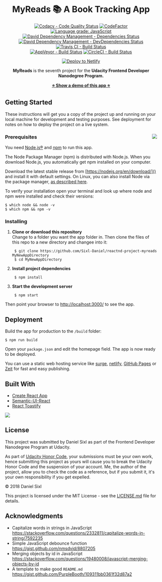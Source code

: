 <div align="center">
    <h1>MyReads 📚 A Book Tracking App</h1>
    <p>
    <a href="https://www.codacy.com/project/sixl.daniel/reactnd-project-myreads/dashboard?utm_source=github.com&amp;utm_medium=referral&amp;utm_content=Sixl-Daniel/reactnd-project-myreads&amp;utm_campaign=Badge_Grade_Dashboard"><img src="https://api.codacy.com/project/badge/Grade/bca2db8857524055bc7542976b75429f" alt="Codacy - Code Quality Status"></a>
    <a href="https://www.codefactor.io/repository/github/sixl-daniel/reactnd-project-myreads"><img src="https://www.codefactor.io/repository/github/sixl-daniel/reactnd-project-myreads/badge" alt="CodeFactor"></a>
    <a href="https://lgtm.com/projects/g/Sixl-Daniel/reactnd-project-myreads/context:javascript"><img src="https://img.shields.io/lgtm/grade/javascript/g/Sixl-Daniel/reactnd-project-myreads.svg?logo=lgtm&amp;logoWidth=18" alt="Language grade: JavaScript"></a>
    <a href="https://david-dm.org/Sixl-Daniel/reactnd-project-myreads"><img src="https://david-dm.org/Sixl-Daniel/reactnd-project-myreads/status.svg" alt="David Dependency Management - Dependencies Status"></a><br>
    <a href="https://david-dm.org/Sixl-Daniel/reactnd-project-myreads?type=dev"><img src="https://david-dm.org/Sixl-Daniel/reactnd-project-myreads/dev-status.svg" alt="David Dependency Management - DevDependencies Status"></a>
    <a href="https://travis-ci.org/Sixl-Daniel/reactnd-project-myreads"><img src="https://travis-ci.org/Sixl-Daniel/reactnd-project-myreads.svg?branch=master" alt="Travis CI - Build Status"></a><br>
    <a href="https://ci.appveyor.com/project/Sixl-Daniel/reactnd-project-myreads"><img src="https://ci.appveyor.com/api/projects/status/n5kica58k102kysh?svg=true" alt="AppVeyor - Build Status"></a>
    <a href="https://circleci.com/gh/Sixl-Daniel/reactnd-project-myreads"><img src="https://circleci.com/gh/Sixl-Daniel/reactnd-project-myreads.svg?style=svg" alt="CircleCI - Build Status"></a>
    </p>
    <p><a href="https://app.netlify.com/start/deploy?repository=https://github.com/Sixl-Daniel/reactnd-project-myreads"><img src="https://www.netlify.com/img/deploy/button.svg" alt="Deploy to Netlify"></a></p>
    <p><strong>MyReads</strong> is the seventh project for the <strong>Udacity Frontend Developer Nanodegree Program.</strong></p>
    <p><strong><a href="https://fend-project-myreads-sixl.netlify.com/">⭐ Show a demo of this app ⭐</a></strong></p>
</div>

## Getting Started

These instructions will get you a copy of the project up and running on your local machine for development and testing purposes. See deployment for notes on how to deploy the project on a live system.

### Prerequisites <img src='https://res.cloudinary.com/sixl/image/upload/v1534412781/GitHub/brands/nodejs-new-pantone-black.png' align="right">

You need [Node.js®](https://nodejs.org/en/) and [npm](https://www.npmjs.com) to run this app. 

The Node Package Manager (npm) is distributed with Node.js. When you download Node.js, you automatically get npm installed on your computer.

Download the latest stable release from [https://nodejs.org/en/download/]() and install it with default settings. On Linux, you can also install Node via the package manager, [as described here](https://nodejs.org/en/download/package-manager/).

To verify your installation open your terminal and look up where node and npm were installed and check their versions:

    $ which node && node -v
    $ which npm && npm -v

### Installing

1. **Clone or download this repository**  
Change to a folder you want the app folder in. Then clone the files of this repo to a new directory and changee into it: 

        $ git clone https://github.com/Sixl-Daniel/reactnd-project-myreads MyNewAppDirectory
        $ cd MyNewAppDirectory

2. **Install project dependencies**

        $ npm install

3. **Start the development server**

        $ npm start

Then point your browser to [http://localhost:3000/]() to see the app.

## Deployment

Build the app for production to the `/build` folder:

    $ npm run build

Open your `package.json` and edit the homepage field. The app is now ready to be deployed. 

You can use a static web hosting service like [surge](http://surge.sh/), [netlify](https://www.netlify.com/), [GitHub Pages](https://pages.github.com/) or [Zeit](https://zeit.co/) for fast and easy publishing.

## Built With

* [Create React App](https://github.com/facebook/create-react-app)
* [Semantic-UI-React](https://github.com/Semantic-Org/Semantic-UI-React)
* [React Toastify](https://github.com/fkhadra/react-toastify)

<a href="https://www.netlify.com">
  <img src="https://www.netlify.com/img/global/badges/netlify-color-accent.svg"/>
</a>

## License

This project was submitted by Daniel Sixl as part of the Frontend Developer Nanodegree Program at Udacity.

As part of [Udacity Honor Code](https://www.udacity.com/legal/community-guidelines), your submissions must be your own work, hence submitting this project as yours will cause you to break the Udacity Honor Code and the suspension of your account. Me, the author of the project, allow you to check the code as a reference, but if you submit it, it's your own responsibility if you get expelled.

&copy; 2018 Daniel Sixl

This project is licensed under the MIT License - see the [LICENSE.md](./LICENSE.md) file for details.

## Acknowledgments

* Capitalize words in strings in JavaScript  
https://stackoverflow.com/questions/2332811/capitalize-words-in-string/7592235
* Simple JavaScript debounce function  
https://gist.github.com/nmsdvid/8807205
* Merging objects by id in JavaScript  
https://stackoverflow.com/questions/19480008/javascript-merging-objects-by-id
* A template to make good `README.md`  
https://gist.github.com/PurpleBooth/109311bb0361f32d87a2
